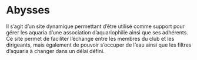 # Abysses
Il s’agit d’un site dynamique permettant d’être utilisé comme support pour gérer les aquaria d’une association d’aquariophilie ainsi que ses adhérents. Ce site permet de faciliter l’échange entre les membres du club et les dirigeants, mais également de pouvoir s’occuper de l’eau ainsi que les filtres d’aquaria à changer dans un délai défini.
